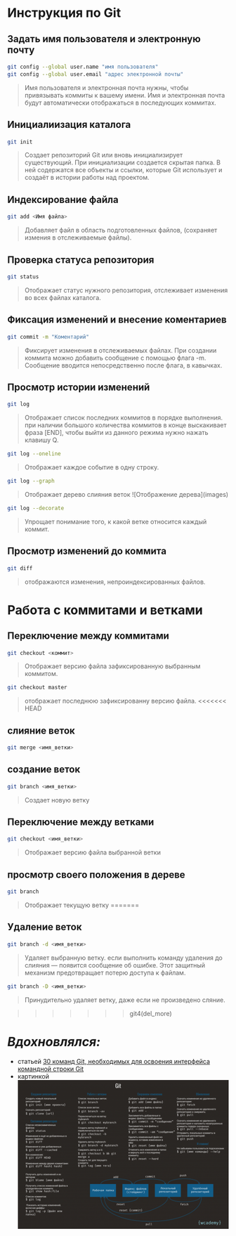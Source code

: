 # Инструкция по Git

## Задать имя пользователя и электронную почту
```sh
git config --global user.name "имя пользователя"
git config --global user.email "адрес электронной почты"
```
> Имя пользователя и электронная почта нужны, чтобы привязывать коммиты к вашему имени. Имя и электронная почта будут автоматически отображаться в последующих коммитах.

## Инициалиизация каталога 
```sh 
git init
``` 
> Создает репозиторий Git или вновь инициализирует существующий. При инициализации создается скрытая папка. В ней содержатся все объекты и ссылки, которые Git использует и создаёт в истории работы над проектом.

## Индексирование файла
```sh
git add <Имя файла>
```
>Добавляет файл в область подготовленных файлов, (сохраняет измения в отслеживаемые файлы).

## Проверка статуса репозитория
```sh
git status
```
> Отображает статус нужного репозитория, отслеживает изменения во всех файлах каталога.

## Фиксация изменений и внесение коментариев
```sh  
git commit -m "Коментарий"
```
>Фиксирует изменения в отслеживаемых файлах. При создании коммита можно добавить  сообщение с помощью флага -m. Сообщение вводится непосредственно после флага, в кавычках.

## Просмотр истории изменений
```sh
git log
```
>Отображает список последних коммитов в порядке выполнения. при наличии большого количества коммитов в конце выскакивает фраза [END], чтобы выйти из данного режима нужно нажать клавишу Q.

```sh
git log --oneline
```
>Отображает каждое событие в одну строку.
```sh
git log --graph
```
>Отображает дерево слияния веток
![Отображение дерева](images\)

```sh
git log --decorate
```
> Упрощает понимание того, к какой ветке относится каждый коммит.

## Просмотр изменений до коммита
```sh
git diff
```
> отображаются изменения, непроиндексированных файлов.
# Работа с коммитами и ветками 

## Переключение между коммитами
```sh
git checkout <коммит>
```
> Отображает версию файла зафиксированную выбранным коммитом.
```sh
git checkout master
```
>отображает последнюю зафиксированну версию файла.
<<<<<<< HEAD
## слияние веток
```sh
git merge <имя_ветки>
```

## создание веток
```sh
git branch <имя_ветки>
```
> Создает новую ветку 
## Переключение между ветками
```sh
git checkout <имя_ветки>
```
> Отображает версию файла выбранной ветки
## просмотр своего положения в дереве
```sh
git branch
```
> Отображает текущую ветку
=======
## Удаление веток
```sh
git branch -d <имя_ветки>
```
> Удаляет выбранную ветку. если выполнить команду удаления до слияния —  появится сообщение об ошибке. Этот защитный механизм предотвращает потерю доступа к файлам.
```sh
git branch -D <имя_ветки>
```
> Принудительно удаляет ветку, даже если не произведено сляние.

>>>>>>> git4(del_more)

# *Вдохновлялся:*
* статьей [30 команд Git, необходимых для освоения интерфейса командной строки Git](https://habr.com/ru/companies/ruvds/articles/599929/)
* картинкой ![git шпаргалка](images\shpargalka.png)